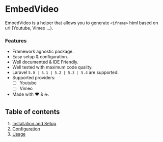 # EmbedVideo

EmbedVideo is a helper that allows you to generate `<iframe>` html based on url (Youtube, Vimeo &hellip;).

### Features

  * Framework agnostic package.
  * Easy setup &amp; configuration.
  * Well documented &amp; IDE Friendly.
  * Well tested with maximum code quality.
  * Laravel `5.0 | 5.1 | 5.2 | 5.3 | 5.4` are supported.
  * Supported providers:
    * [ ] Youtube
    * [ ] Vimeo
  * Made with :heart: &amp; :coffee:.

## Table of contents

  1. [Installation and Setup](_docs/1-Installation-and-Setup.md)
  2. [Configuration](_docs/2-Configuration.md)
  3. [Usage](_docs/3-Usage.md)
